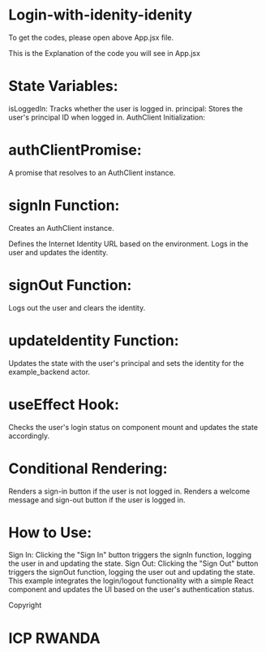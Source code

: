 # Login-with-idenity-idenity

To get the codes, please open above App.jsx file.

This is  the Explanation of the code you will see in App.jsx



# State Variables:

isLoggedIn: Tracks whether the user is logged in.
principal: Stores the user's principal ID when logged in.
AuthClient Initialization:

# authClientPromise:

A promise that resolves to an AuthClient instance.

# signIn Function:

Creates an AuthClient instance.

Defines the Internet Identity URL based on the environment.
Logs in the user and updates the identity.

# signOut Function:

Logs out the user and clears the identity.

# updateIdentity Function:

Updates the state with the user's principal and sets the identity for the example_backend actor.

# useEffect Hook:

Checks the user's login status on component mount and updates the state accordingly.

# Conditional Rendering:

Renders a sign-in button if the user is not logged in.
Renders a welcome message and sign-out button if the user is logged in.

# How to Use:

Sign In: Clicking the "Sign In" button triggers the signIn function, logging the user in and updating the state.
Sign Out: Clicking the "Sign Out" button triggers the signOut function, logging the user out and updating the state.
This example integrates the login/logout functionality with a simple React component and updates the UI based on the user's authentication status.

Copyright 
# ICP RWANDA
